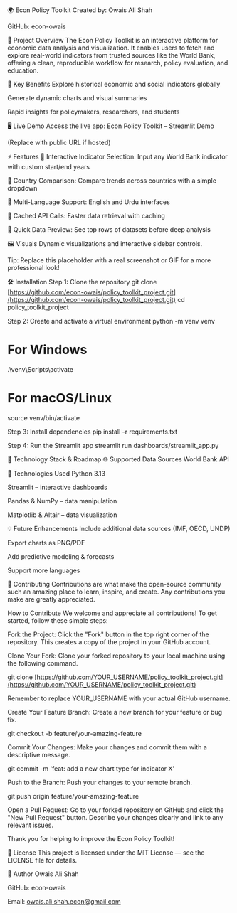  🌍 Econ Policy Toolkit
Created by: Owais Ali Shah

GitHub: econ-owais

🎯 Project Overview
The Econ Policy Toolkit is an interactive platform for economic data analysis and visualization. It enables users to fetch and explore real-world indicators from trusted sources like the World Bank, offering a clean, reproducible workflow for research, policy evaluation, and education.

🔑 Key Benefits
Explore historical economic and social indicators globally

Generate dynamic charts and visual summaries

Rapid insights for policymakers, researchers, and students

🖥️ Live Demo
Access the live app: Econ Policy Toolkit – Streamlit Demo

(Replace with public URL if hosted)

⚡ Features
🔹 Interactive Indicator Selection: Input any World Bank indicator with custom start/end years

🔹 Country Comparison: Compare trends across countries with a simple dropdown

🔹 Multi-Language Support: English and Urdu interfaces

🔹 Cached API Calls: Faster data retrieval with caching

🔹 Quick Data Preview: See top rows of datasets before deep analysis

🖼️ Visuals
Dynamic visualizations and interactive sidebar controls.

Tip: Replace this placeholder with a real screenshot or GIF for a more professional look!

🛠️ Installation
Step 1: Clone the repository
git clone [https://github.com/econ-owais/policy_toolkit_project.git](https://github.com/econ-owais/policy_toolkit_project.git)
cd policy_toolkit_project

Step 2: Create and activate a virtual environment
python -m venv venv

# For Windows
.\venv\Scripts\activate

# For macOS/Linux
source venv/bin/activate

Step 3: Install dependencies
pip install -r requirements.txt

Step 4: Run the Streamlit app
streamlit run dashboards/streamlit_app.py

🚀 Technology Stack & Roadmap
🌐 Supported Data Sources
World Bank API

🔧 Technologies Used
Python 3.13

Streamlit – interactive dashboards

Pandas & NumPy – data manipulation

Matplotlib & Altair – data visualization

💡 Future Enhancements
Include additional data sources (IMF, OECD, UNDP)

Export charts as PNG/PDF

Add predictive modeling & forecasts

Support more languages

🙌 Contributing
Contributions are what make the open-source community such an amazing place to learn, inspire, and create. Any contributions you make are greatly appreciated.

How to Contribute
We welcome and appreciate all contributions! To get started, follow these simple steps:

Fork the Project: Click the "Fork" button in the top right corner of the repository. This creates a copy of the project in your GitHub account.

Clone Your Fork: Clone your forked repository to your local machine using the following command.

git clone [https://github.com/YOUR_USERNAME/policy_toolkit_project.git](https://github.com/YOUR_USERNAME/policy_toolkit_project.git)

Remember to replace YOUR_USERNAME with your actual GitHub username.

Create Your Feature Branch: Create a new branch for your feature or bug fix.

git checkout -b feature/your-amazing-feature

Commit Your Changes: Make your changes and commit them with a descriptive message.

git commit -m 'feat: add a new chart type for indicator X'

Push to the Branch: Push your changes to your remote branch.

git push origin feature/your-amazing-feature

Open a Pull Request: Go to your forked repository on GitHub and click the "New Pull Request" button. Describe your changes clearly and link to any relevant issues.

Thank you for helping to improve the Econ Policy Toolkit!

📄 License
This project is licensed under the MIT License — see the LICENSE file for details.

👤 Author
Owais Ali Shah

GitHub: econ-owais

Email: owais.ali.shah.econ@gmail.com
